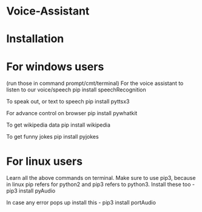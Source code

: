 # Voice-Assistant
# Installation

# For windows users

(run those in command prompt/cmt/terminal) 
For the voice assistant to listen to our voice/speech 
	pip install speechRecognition

To speak out, or text to speech 
	pip install pyttsx3

For advance control on browser 
	pip install pywhatkit

To get wikipedia data 
	pip install wikipedia

To get funny jokes 
	pip install pyjokes

# For linux users

Learn all the above commands on terminal. Make sure to use pip3, because in linux pip refers for python2 and pip3 refers to python3. Install these too - pip3 install pyAudio

In case any error pops up install this - pip3 install portAudio